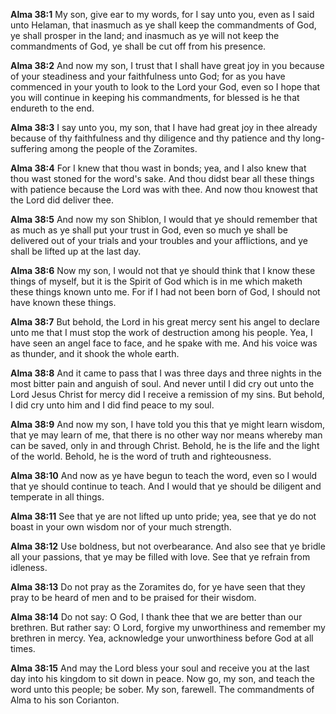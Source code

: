 **Alma 38:1** My son, give ear to my words, for I say unto you, even as I said unto Helaman, that inasmuch as ye shall keep the commandments of God, ye shall prosper in the land; and inasmuch as ye will not keep the commandments of God, ye shall be cut off from his presence.

**Alma 38:2** And now my son, I trust that I shall have great joy in you because of your steadiness and your faithfulness unto God; for as you have commenced in your youth to look to the Lord your God, even so I hope that you will continue in keeping his commandments, for blessed is he that endureth to the end.

**Alma 38:3** I say unto you, my son, that I have had great joy in thee already because of thy faithfulness and thy diligence and thy patience and thy long-suffering among the people of the Zoramites.

**Alma 38:4** For I knew that thou wast in bonds; yea, and I also knew that thou wast stoned for the word's sake. And thou didst bear all these things with patience because the Lord was with thee. And now thou knowest that the Lord did deliver thee.

**Alma 38:5** And now my son Shiblon, I would that ye should remember that as much as ye shall put your trust in God, even so much ye shall be delivered out of your trials and your troubles and your afflictions, and ye shall be lifted up at the last day.

**Alma 38:6** Now my son, I would not that ye should think that I know these things of myself, but it is the Spirit of God which is in me which maketh these things known unto me. For if I had not been born of God, I should not have known these things.

**Alma 38:7** But behold, the Lord in his great mercy sent his angel to declare unto me that I must stop the work of destruction among his people. Yea, I have seen an angel face to face, and he spake with me. And his voice was as thunder, and it shook the whole earth.

**Alma 38:8** And it came to pass that I was three days and three nights in the most bitter pain and anguish of soul. And never until I did cry out unto the Lord Jesus Christ for mercy did I receive a remission of my sins. But behold, I did cry unto him and I did find peace to my soul.

**Alma 38:9** And now my son, I have told you this that ye might learn wisdom, that ye may learn of me, that there is no other way nor means whereby man can be saved, only in and through Christ. Behold, he is the life and the light of the world. Behold, he is the word of truth and righteousness.

**Alma 38:10** And now as ye have begun to teach the word, even so I would that ye should continue to teach. And I would that ye should be diligent and temperate in all things.

**Alma 38:11** See that ye are not lifted up unto pride; yea, see that ye do not boast in your own wisdom nor of your much strength.

**Alma 38:12** Use boldness, but not overbearance. And also see that ye bridle all your passions, that ye may be filled with love. See that ye refrain from idleness.

**Alma 38:13** Do not pray as the Zoramites do, for ye have seen that they pray to be heard of men and to be praised for their wisdom.

**Alma 38:14** Do not say: O God, I thank thee that we are better than our brethren. But rather say: O Lord, forgive my unworthiness and remember my brethren in mercy. Yea, acknowledge your unworthiness before God at all times.

**Alma 38:15** And may the Lord bless your soul and receive you at the last day into his kingdom to sit down in peace. Now go, my son, and teach the word unto this people; be sober. My son, farewell. The commandments of Alma to his son Corianton.

